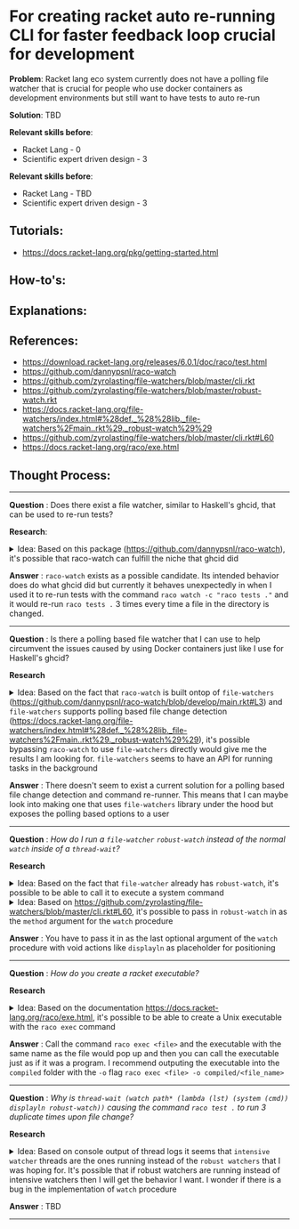 # For creating racket auto re-running CLI for faster feedback loop crucial for development

**Problem**: Racket lang eco system currently does not have a polling file watcher that is crucial for people who use docker containers as development environments but still want to have tests to auto re-run

**Solution**: TBD

**Relevant skills before**:
- Racket Lang - 0
- Scientific expert driven design - 3

**Relevant skills before**:
- Racket Lang - TBD
- Scientific expert driven design - 3

## Tutorials:
- https://docs.racket-lang.org/pkg/getting-started.html

## How-to's:

## Explanations:

## References:
- https://download.racket-lang.org/releases/6.0.1/doc/raco/test.html
- https://github.com/dannypsnl/raco-watch
- https://github.com/zyrolasting/file-watchers/blob/master/cli.rkt
- https://github.com/zyrolasting/file-watchers/blob/master/robust-watch.rkt
- https://docs.racket-lang.org/file-watchers/index.html#%28def._%28%28lib._file-watchers%2Fmain..rkt%29._robust-watch%29%29
- https://github.com/zyrolasting/file-watchers/blob/master/cli.rkt#L60
- https://docs.racket-lang.org/raco/exe.html

## Thought Process:
---

**Question**
: Does there exist a file watcher, similar to Haskell's ghcid, that can be used to re-run tests?

**Research**:

<details>

<summary> Idea: Based on this package (<a href="url">https://github.com/dannypsnl/raco-watch</a>), it's possible that raco-watch can fulfill the niche that ghcid did </summary>

>Outcome: After I installed raco watch with `raco pkg install --auto raco-watch` command and ran `raco watch -c "raco tests ."`, I saw that it did re-run `raco tests .` for every file change but it would run it 3 times for some reason. The fact that raco-watch re-runs the command multiple times can be very bad and I need to find a solution to that

</details>

**Answer**
: `raco-watch` exists as a possible candidate. Its intended behavior does do what ghcid did but currently it behaves unexpectedly in when I used it to re-run tests with the command `raco watch -c "raco tests ."` and it would re-run `raco tests .` 3 times every time a file in the directory is changed.

---

**Question**
: Is there a polling based file watcher that I can use to help circumvent the issues caused by using Docker containers just like I use for Haskell's ghcid?

**Research**

<details>

<summary> Idea: Based on the fact that <code>raco-watch</code> is built ontop of <code>file-watchers</code> (<a href="url">https://github.com/dannypsnl/raco-watch/blob/develop/main.rkt#L3</a>) and <code>file-watchers</code> supports polling based file change detection (<a href="url">https://docs.racket-lang.org/file-watchers/index.html#%28def._%28%28lib._file-watchers%2Fmain..rkt%29._robust-watch%29%29</a>), it's possible bypassing <code>raco-watch</code> to use <code>file-watchers</code> directly would give me the results I am looking for. <code>file-watchers</code> seems to have an API for running tasks in the background </summary>

>Outcome: When I tried `raco file-watchers -h`, I did not get a helpful CLI interface to be able to create a poll based file watching command or be able to use it to auto re-run unit tests. This means I should look into the main method of the code for the package to learn how to actually give it the commands it should be re-running. If it does not have a mechanism for that, then maybe it is only meant to alert of file change and not to execute any action.

</details>

**Answer**
: There doesn't seem to exist a current solution for a polling based file change detection and command re-runner. This means that I can maybe look into making one that uses `file-watchers` library under the hood but exposes the polling based options to a user

---

**Question**
: _How do I run a `file-watcher` `robust-watch` instead of the normal `watch` inside of a `thread-wait`?_

**Research**

<details>

<summary> Idea: Based on the fact that <code>file-watcher</code> already has <code>robust-watch</code>, it's possible to be able to call it to execute a system command </summary>

>Outcome: When I tried examining different ways to call `file-watcher` -> `robust-watch` in the repl I didn't get to see the re-run working in the repl, I think this means that there's something I'm not understanding with getting main modules to work in repl. Will have to think of other strategies

</details>
<details>

<summary> Idea: Based on <a href="url">https://github.com/zyrolasting/file-watchers/blob/master/cli.rkt#L60</a>, it's possible to pass in <code>robust-watch</code> in as the <code>method</code> argument for the <code>watch</code> procedure </summary>

>Outcome: When I followed `file-watcher` CLI example I did get the code to run with what I'm assuming `robust-watch`.

</details>

**Answer**
: You have to pass it in as the last optional argument of the `watch` procedure with void actions like `displayln` as placeholder for positioning

---

**Question**
: _How do you create a racket executable?_

**Research**

<details>

<summary> Idea: Based on the documentation <a href="url">https://docs.racket-lang.org/raco/exe.html</a>, it's possible to be able to create a Unix executable with the <code>raco exec</code> command </summary>

>Outcome: I tried the command `raco exe main.rkt -o watcher I did get a `main` executable to come out and was able to run it with `./main --help` call. I also unfortunately saw that it ran the same command `raco test .` 3 times just as the undesirable behavior that I saw from `raco watch` program.  I'm not sure why it's having the same issue, especially when I'm specifically using the file polling way for detecting file changes.

</details>

**Answer**
: Call the command `raco exec <file>` and the executable with the same name as the file would pop up and then you can call the executable just as if it was a program. I recommend outputing the executable into the `compiled` folder with the `-o` flag `raco exec <file> -o compiled/<file_name>`

---

**Question**
: _Why is `thread-wait (watch path* (lambda (lst) (system (cmd)) displayln robust-watch))` causing the command `raco test .` to run 3 duplicate times upon file change?_

**Research**

<details>

<summary> Idea: Based on console output of thread logs it seems that <code>intensive watcher</code> threads are the ones running instead of the <code>robust watchers</code> that I was hoping for. It's possible that if robust watchers are running instead of intensive watchers then I will get the behavior I want. I wonder if there is a bug in the implementation of <code>watch</code> procedure </summary>

>Outcome: When I tried to explore why intensive watcher threads are running instead of robust watchers,...

</details>

**Answer**
: TBD

---
